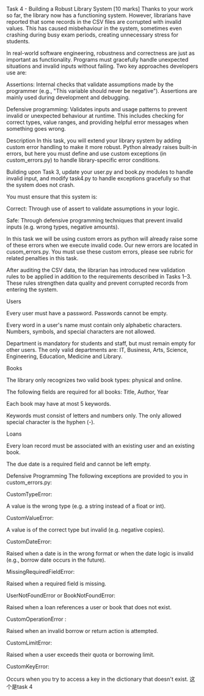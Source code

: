 Task 4 - Building a Robust Library System [10 marks]
Thanks to your work so far, the library now has a functioning system. However, librarians have reported that some records in the CSV files are corrupted with invalid values. This has caused misbehaviour in the system, sometimes even crashing during busy exam periods, creating unnecessary stress for students.

In real-world software engineering, robustness and correctness are just as important as functionality. Programs must gracefully handle unexpected situations and invalid inputs without failing. Two key approaches developers use are:

Assertions: Internal checks that validate assumptions made by the programmer (e.g., "This variable should never be negative"). Assertions are mainly used during development and debugging.

Defensive programming: Validates inputs and usage patterns to prevent invalid or unexpected behaviour at runtime. This includes checking for correct types, value ranges, and providing helpful error messages when something goes wrong.

Description
In this task, you will extend your library system by adding custom error handling to make it more robust. Python already raises built-in errors, but here you must define and use custom exceptions (in custom_errors.py) to handle library-specific error conditions.

Building upon Task 3, update your user.py and book.py modules to handle invalid input, and modify task4.py to handle exceptions gracefully so that the system does not crash.

You must ensure that this system is:

Correct: Through use of assert to validate assumptions in your logic.

Safe: Through defensive programming techniques that prevent invalid inputs (e.g. wrong types, negative amounts).

In this task we will be using custom errors as python will already raise some of these errors when we execute invalid code. Our new errors are located in cusom_errors.py. You must use these custom errors, please see rubric for related penalties in this task.

After auditing the CSV data, the librarian has introduced new validation rules to be applied in addition to the requirements described in Tasks 1–3. These rules strengthen data quality and prevent corrupted records from entering the system.

Users

Every user must have a password. Passwords cannot be empty.

Every word in a user's name must contain only alphabetic characters. Numbers, symbols, and special characters are not allowed.

Department is mandatory for students and staff, but must remain empty for other users. The only valid departments are: IT, Business, Arts, Science, Engineering, Education, Medicine and Library.

Books

The library only recognizes two valid book types: physical and online.

The following fields are required for all books: Title, Author, Year

Each book may have at most 5 keywords. 

Keywords must consist of letters and numbers only. The only allowed special character is the hyphen (-).

Loans

Every loan record must be associated with an existing user and an existing book.

The due date is a required field and cannot be left empty.

Defensive Programming
The following exceptions are provided to you in custom_errors.py:

CustomTypeError:

A value is the wrong type (e.g. a string instead of a float or int).

CustomValueError:

A value is of the correct type but invalid (e.g. negative copies).

CustomDateError:

Raised when a date is in the wrong format or when the date logic is invalid (e.g., borrow date occurs in the future).

MissingRequiredFieldError:

Raised when a required field is missing.

UserNotFoundError or BookNotFoundError:

Raised when a loan references a user or book that does not exist.

CustomOperationError :

Raised when an invalid borrow or return action is attempted.

CustomLimitError:

Raised when a user exceeds their quota or borrowing limit.

CustomKeyError:

Occurs when you try to access a key in the dictionary that doesn't exist. 这个是task 4